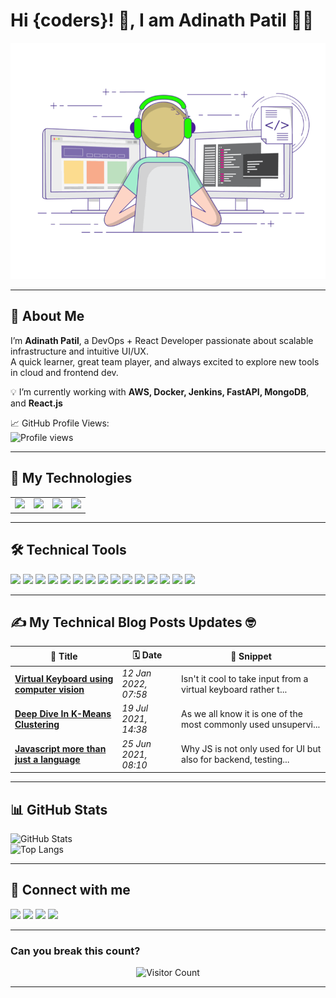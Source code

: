 # Hi {coders}! 👋, I am Adinath Patil 🧑‍💻

![coder](./coding-freak.gif)

---

## 🚀 About Me

I’m **Adinath Patil**, a DevOps + React Developer passionate about scalable infrastructure and intuitive UI/UX.  
A quick learner, great team player, and always excited to explore new tools in cloud and frontend dev.

💡 I’m currently working with **AWS, Docker, Jenkins, FastAPI, MongoDB**, and **React.js**

📈 GitHub Profile Views:  
![Profile views](https://komarev.com/ghpvc/?username=adipatil&color=blue)

---

## 🧠 My Technologies

<table>
  <tr>
    <td><img src="./devops.png" height="100"></td>
    <td><img src="./mern.png" height="100"></td>
    <td><img src="./ai.png" height="100"></td>
    <td><img src="./cloud.png" height="100"></td>
  </tr>
</table>

---

## 🛠 Technical Tools

<p>
<!--   <img src="https://img.shields.io/badge/C-00599C?style=flat&logo=c&logoColor=white"/>
  <img src="https://img.shields.io/badge/C++-00599C?style=flat&logo=c%2B%2B&logoColor=white"/> -->
  <img src="https://img.shields.io/badge/Python-3776AB?style=flat&logo=python&logoColor=white"/>
  <img src="https://img.shields.io/badge/FastAPI-009688?style=flat&logo=fastapi&logoColor=white"/>
<!--   <img src="https://img.shields.io/badge/Java-ED8B00?style=flat&logo=java&logoColor=white"/> -->
  <img src="https://img.shields.io/badge/Terraform-623CE4?style=flat&logo=terraform&logoColor=white"/>
  <img src="https://img.shields.io/badge/AWS-232F3E?style=flat&logo=amazon-aws&logoColor=white"/>
  <img src="https://img.shields.io/badge/VSCode-007ACC?style=flat&logo=visual-studio-code&logoColor=white"/>
  <img src="https://img.shields.io/badge/MySQL-4479A1?style=flat&logo=mysql&logoColor=white"/>
  <img src="https://img.shields.io/badge/Docker-2496ED?style=flat&logo=docker&logoColor=white"/>
  <img src="https://img.shields.io/badge/Microsoft%20Azure-0089D6?style=flat&logo=microsoft-azure&logoColor=white"/>
  <img src="https://img.shields.io/badge/Git-F05032?style=flat&logo=git&logoColor=white"/>
  <img src="https://img.shields.io/badge/GitHub-181717?style=flat&logo=github&logoColor=white"/>
  <img src="https://img.shields.io/badge/Linux-FCC624?style=flat&logo=linux&logoColor=black"/>
<!--   <img src="https://img.shields.io/badge/Slack-4A154B?style=flat&logo=slack&logoColor=white"/> -->
  <img src="https://img.shields.io/badge/Prometheus-E6522C?style=flat&logo=prometheus&logoColor=white"/>
  <img src="https://img.shields.io/badge/Grafana-F46800?style=flat&logo=grafana&logoColor=white"/>
  <img src="https://img.shields.io/badge/Kubernetes-326CE5?style=flat&logo=kubernetes&logoColor=white"/>
  <img src="https://img.shields.io/badge/Ansible-EE0000?style=flat&logo=ansible&logoColor=white"/>
</p>

---

## ✍️ My Technical Blog Posts Updates 🤓

| 📰 Title | 🗓 Date | 📄 Snippet |
|---------|--------|-----------|
| **[Virtual Keyboard using computer vision](#)** | *12 Jan 2022, 07:58* | Isn't it cool to take input from a virtual keyboard rather t... |
| **[Deep Dive In K-Means Clustering](#)** | *19 Jul 2021, 14:38* | As we all know it is one of the most commonly used unsupervi... |
| **[Javascript more than just a language](#)** | *25 Jun 2021, 08:10* | Why JS is not only used for UI but also for backend, testing... |

---

## 📊 GitHub Stats

![GitHub Stats](https://github-readme-stats.vercel.app/api?username=adipatil&show_icons=true&theme=radical)  
![Top Langs](https://github-readme-stats.vercel.app/api/top-langs/?username=adipatil&layout=compact&theme=radical)

---

## 🤝 Connect with me

<p>
  <a href="https://www.linkedin.com/in/adinath-patil" target="_blank"><img src="https://img.shields.io/badge/LinkedIn-0077B5?style=for-the-badge&logo=linkedin&logoColor=white"/></a>
  <a href="file:///D:/Adinath%20Documents/Adinath_Patil_9112142634.pdf" target="_blank"><img src="https://img.shields.io/badge/Download-Resume-grey?style=for-the-badge"/></a>
  <a href="https://www.instagram.com/_crack_adya_2634/" target="_blank"><img src="https://img.shields.io/badge/Instagram-E4405F?style=for-the-badge&logo=instagram&logoColor=white"/></a>
  <a href="https://medium.com/@adinathpatil2634" target="_blank"><img src="https://img.shields.io/badge/Medium-000000?style=for-the-badge&logo=medium&logoColor=white"/></a>
</p>

---

### Can you break this count?

<p align="center">
  <img src="https://hitwebcounter.com/counter/counter.php?page=1234567&style=0006&nbdigits=7&type=page&initCount=0000000" title="Counter" alt="Visitor Count" />
</p>

---

<marquee direction="left" behavior="scroll" scrollamount="5">
  <h3 align="center" style="color:limegreen;">
    Thanks for visiting my profile, see you next time!
  </h3>
</marquee>

